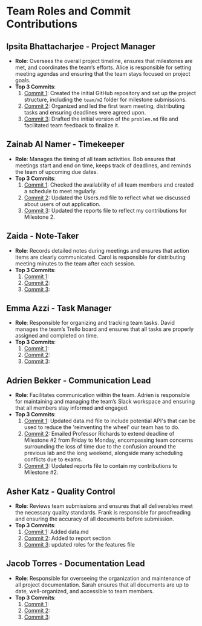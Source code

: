 # Team Roles and Commit Contributions

## Ipsita Bhattacharjee - Project Manager
- **Role**: Oversees the overall project timeline, ensures that milestones are met, and coordinates the team’s efforts. Alice is responsible for setting meeting agendas and ensuring that the team stays focused on project goals.
- **Top 3 Commits**:
  1. [Commit 1](): Created the initial GitHub repository and set up the project structure, including the `team/m2` folder for milestone submissions.
  2. [Commit 2](): Organized and led the first team meeting, distributing tasks and ensuring deadlines were agreed upon.
  3. [Commit 3](): Drafted the initial version of the `problem.md` file and facilitated team feedback to finalize it.

## Zainab Al Namer - Timekeeper
- **Role**: Manages the timing of all team activities. Bob ensures that meetings start and end on time, keeps track of deadlines, and reminds the team of upcoming due dates.
- **Top 3 Commits**:
  1. [Commit 1](): Checked the availability of all team members and created a schedule to meet regularly.
  2. [Commit 2](): Updated the Users.md file to reflect what we discussed about users of out application.
  3. [Commit 3](): Updated the reports file to reflect my contributions for Milestone 2.

## Zaida - Note-Taker
- **Role**: Records detailed notes during meetings and ensures that action items are clearly communicated. Carol is responsible for distributing meeting minutes to the team after each session.
- **Top 3 Commits**:
  1. [Commit 1](): 
  2. [Commit 2](): 
  3. [Commit 3](): 

## Emma Azzi - Task Manager
- **Role**: Responsible for organizing and tracking team tasks. David manages the team’s Trello board and ensures that all tasks are properly assigned and completed on time.
- **Top 3 Commits**:
  1. [Commit 1](): 
  2. [Commit 2](): 
  3. [Commit 3](): 

## Adrien Bekker - Communication Lead
- **Role**: Facilitates communication within the team. Adrien is responsible for maintaining and managing the team’s Slack workspace and ensuring that all members stay informed and engaged.
- **Top 3 Commits**:
  1. [Commit 1](https://github.com/ibhattacharj/LocalVibes/blob/main/team/m2/data.md): Updated data.md file to include potential API's that can be used to reduce the 'reinventing the wheel' our team has to do. 
  2. [Commit 2](): Emailed Professor Richards to extend deadline of Milestone #2 from Friday to Monday, encompassing team concerns surrounding the loss of time due to the confusion around the previous lab and the long weekend, alongside many scheduling conflicts due to exams.
  3. [Commit 3](https://github.com/ibhattacharj/LocalVibes/blob/main/reports/Adrien.md): Updated reports file to contain my contributions to Milestone #2.

## Asher Katz - Quality Control
- **Role**: Reviews team submissions and ensures that all deliverables meet the necessary quality standards. Frank is responsible for proofreading and ensuring the accuracy of all documents before submission.
- **Top 3 Commits**:
  1. [Commit 1](https://github.com/ibhattacharj/LocalVibes/blob/main/team/m2/data.md): Added data.md
  2. [Commit 2](https://github.com/ibhattacharj/LocalVibes/blob/main/reports/Asher%20Katz.md): Added to report section
  3. [Commit 3](https://github.com/ibhattacharj/LocalVibes/blob/features-file/team/m2/features.md): updated roles for the features file

## Jacob Torres - Documentation Lead
- **Role**: Responsible for overseeing the organization and maintenance of all project documentation. Sarah ensures that all documents are up to date, well-organized, and accessible to team members.
- **Top 3 Commits**:
  1. [Commit 1](https://github.com/repo/commit1): 
  2. [Commit 2](https://github.com/repo/commit2): 
  3. [Commit 3](https://github.com/repo/commit3): 
